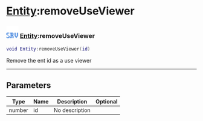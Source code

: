 # [Entity](../entity/README.md):removeUseViewer

### <img src="../../.gitbook/assets/server.png" width="32" height="32" /> [Entity](../entity/README.md):removeUseViewer

```lua
void Entity:removeUseViewer(id)
```

Remove the ent id as a use viewer<br>

-----------------
## Parameters

| Type   | Name | Description | Optional |
| ------ | ---- | ----------- | -------: |
| number | id | No description |   |
